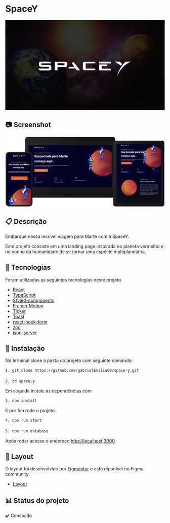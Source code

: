 # SpaceY

![capa](.github/Cover.jpg)

## 📷 Screenshot

![mockup](.github/Mockup.png)

## 📋 Descrição

Embarque nessa incrível viagem para Marte com a SpaceY.

Este projeto consiste em uma landing page inspirada no planeta vermelho e no sonho da humanidade de se tornar uma espécie multiplanetária.

## 🧪 Tecnologias

Foram utilizadas as seguintes tecnologias neste projeto

- [React](https://pt-br.legacy.reactjs.org)
- [TypeScript](https://www.typescriptlang.org)
- [Styled-components](https://styled-components.com)
- [Framer Motion](https://www.framer.com/motion/)
- [Ticker](https://www.npmjs.com/package/framer-motion-ticker)
- [Toast](https://www.npmjs.com/package/react-toastify/v/8.0.3)
- [react-hook-form](https://react-hook-form.com/get-started)
- [zod](https://zod.dev)
- [json-server](https://www.npmjs.com/package/json-server)

## 🚀 Instalação

No terminal clone a pasta do projeto com seguinte comando:

```bash
1. git clone https://github.com/gabrielEmilio00/space-y.git

2. cd space-y
```

Em seguida instale as dependências com

```bash
3. npm install
```

E por fim rode o projeto

```bash
4. npm run start

5. npm run database
```

Após rodar acesse o endereço [http://localhost:3000](http://localhost:3000)

## 🔖 Layout

O layout foi desenvolvido por [Figmentor](https://figmentor.cc) e está diponível no Figma community.

- [Layout](https://www.figma.com/community/file/986447430009792279/spacey-figmentor)

## 📊 Status do projeto

✔️ Concluído
